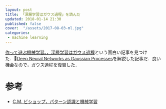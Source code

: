 ```yaml
---
layout: post
title: 「深層学習はガウス過程」を読んだ
updated: 2018-01-14 21:30
published: false
cover:  "/assets/2017-08-03-ml.jpg"
categories:
 - machine learning
---
```


[作って遊ぶ機械学習。，深層学習はガウス過程](http://machine-learning.hatenablog.com/entry/2018/01/13/142612)という面白い記事を見つけた．[Deep Neural Networks as Gaussian Processes](https://arxiv.org/abs/1711.00165)を解説した記事だ．良い機会なので，ガウス過程を復習した．

# 参考

- [C.M. ビショップ，パターン認識と機械学習](https://www.amazon.co.jp/%E3%83%91%E3%82%BF%E3%83%BC%E3%83%B3%E8%AA%8D%E8%AD%98%E3%81%A8%E6%A9%9F%E6%A2%B0%E5%AD%A6%E7%BF%92-%E4%B8%8A-C-M-%E3%83%93%E3%82%B7%E3%83%A7%E3%83%83%E3%83%97/dp/4621061224)
